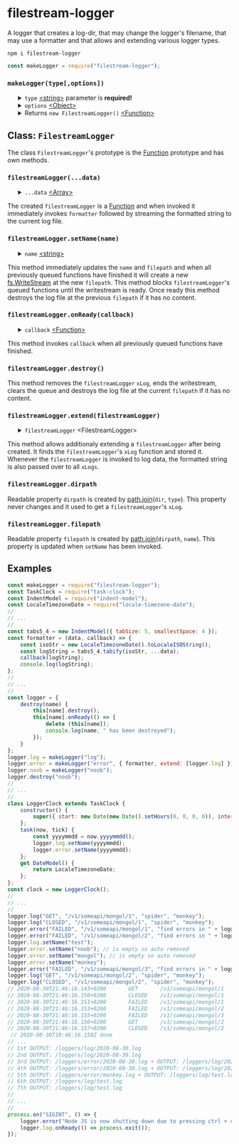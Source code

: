 # filestream-logger
A logger that creates a log-dir, that may change the logger's filename, that may use a formatter and that allows and extending various logger types.
<pre><code>npm i filestream-logger</code></pre>

```javascript
const makeLogger = require("filestream-logger");
```
<h3><code>makeLogger(type[,options])</code></h3>
<ul>
	<details>
		<summary>
			<code>type</code> <a href="https://developer.mozilla.org/en-US/docs/Web/JavaScript/Data_structures#String_type">&lt;string&gt;</a> parameter is <b>required!</b>
		</summary>
		The <code>type</code> parameter determines the name of the sub-directory in which the <code>filestreamLogger</code> creates log files. Additionally the <code>filestreamLogger</code>'s function is named after <code>type</code>. If the sub-directory did not exists it is created.
	</details>
	<details>
		<summary>
			<code>options</code> <a href="https://developer.mozilla.org/en-US/docs/Web/JavaScript/Reference/Global_Objects/Object">&lt;Object&gt;</a>
		</summary>
		<ul>
			<details>
				<summary>
					<code>dir</code> <a href="https://developer.mozilla.org/en-US/docs/Web/JavaScript/Data_structures#String_type">&lt;string&gt;</a> Default: <code>"loggers"</code>
				</summary>
				The <code>dir</code> option determines the name of the main-directory in which the <code>filestreamLogger</code> creates a sub-directory which in turn is where the log files are created. If the main-directory did not exists it is created.
			</details>
			<details>
				<summary>
					<code>name</code> <a href="https://developer.mozilla.org/en-US/docs/Web/JavaScript/Data_structures#String_type">&lt;string&gt;</a> Default: <code>new Date().toLocaleDateString()</code>
				</summary>
				The <code>name</code> option determines how the first log file is named. If the log file did not exists it is created.
			</details>
			<details>
				<summary>
					<code>formatter</code> <a href="https://developer.mozilla.org/en-US/docs/Web/JavaScript/Reference/Global_Objects/Function">&lt;Function&gt;</a> Default: <code>(data, callback) => callback(data.join(" "))</code>
				</summary>
				<ul>
					<details>
						<summary>
							<code>data</code> <a href="https://developer.mozilla.org/en-US/docs/Web/JavaScript/Reference/Global_Objects/Array">&lt;Array&gt;</a>
						</summary>
						If the <code>formatter</code> cannot format objects into a nicely formatted string, recommended is that the <code>data</code> should contain only <a href="https://developer.mozilla.org/en-US/docs/Web/JavaScript/Data_structures#primitive_values">&lt;primitive values&gt;</a>. This does not apply if a developer wrote a formatter that can format objects into formatted string such as console.log can. 
					</details>
					<details>
						<summary>
							<code>callback</code> <a href="https://developer.mozilla.org/en-US/docs/Web/JavaScript/Reference/Global_Objects/Function">&lt;Function&gt;</a> parameter is <b>required!</b>
						</summary>
						Invoke <code>callback</code> and pass over a fromatted-string so that it can be streamed to the log file.
					</details>
				</ul>
				The <code>formatter</code> is a function that must produce a fromatted-string from the items of the <code>data</code> <a href="https://developer.mozilla.org/en-US/docs/Web/JavaScript/Reference/Global_Objects/Array">&lt;Array&gt;</a>. When the <code>formatter</code> has finished to produce a fromatted-string, <code>callback</code> must be invoked and the fromatted-string must be passed as parameter.
			</details>
			<details>
				<summary>
					<code>extend</code> <a href="https://developer.mozilla.org/en-US/docs/Web/JavaScript/Reference/Global_Objects/Array">&lt;Array&gt;</a>
				</summary>
				The <code>extend</code> option must contain <code>filestreamLoggers</code>. The created <code>filestreamLogger</code> stores an <code>xLog</code> from every <code>filestreamLogger</code> out of <code>extend</code>. Whenever this <code>filestreamLogger</code> is invoked to log data, the formatted string is also passed over to all <code>xLogs</code>. Checkout the  examples to see how an error logger is extended with a((n) everything) logger. 
			</details>
		</ul>
	</details>
	<details>
		<summary>
			Returns <code>new FilestreamLogger()</code> <a href="https://developer.mozilla.org/en-US/docs/Web/JavaScript/Reference/Global_Objects/Function">&lt;Function&gt;</a>
		</summary>
		The <code>filestreamLogger</code> is a <a href="https://developer.mozilla.org/en-US/docs/Web/JavaScript/Reference/Global_Objects/Function">Function</a> and when invoked it immediately invokes <code>formatter</code> followed by streaming the formatted string to the current log file.
	</details>
</ul>
<h2>Class: <code>FilestreamLogger</code></h2>
The class <code>FilestreamLogger</code>'s prototype is the <a href="https://developer.mozilla.org/en-US/docs/Web/JavaScript/Reference/Global_Objects/Function">Function</a> prototype and has own methods. 
<h3><code>filestreamLogger(...data)</code></h3>
<ul>
	<details>
		<summary>
			<code>...data</code> <a href="https://developer.mozilla.org/en-US/docs/Web/JavaScript/Reference/Global_Objects/Array">&lt;Array&gt;</a>
		</summary>
		The <code>data</code> catches all parameters passed over into a single array, just like console.log(...data). The <code>data</code> is passed over as a whole array (and not spread out to avoid an unnecessary loop) to <code>formatter</code>.
	</details>
</ul>
The created <code>filestreamLogger</code> is a <a href="https://developer.mozilla.org/en-US/docs/Web/JavaScript/Reference/Global_Objects/Function">Function</a> and when invoked it immediately invokes <code>formatter</code> followed by streaming the formatted string to the current log file.
<h3><code>filestreamLogger.setName(name)</code></h3>
<ul>
	<details>
		<summary>
			<code>name</code> <a href="https://developer.mozilla.org/en-US/docs/Web/JavaScript/Data_structures#String_type">&lt;string&gt;</a>
		</summary>
		If <code>name</code> is set to the name it already had nothing will happen.
	</details>
</ul>
This method immediately updates the <code>name</code> and <code>filepath</code> and when all previously queued functions have finished it will create a new <a href="https://nodejs.org/dist/latest-v14.x/docs/api/fs.html#fs_fs_createwritestream_path_options">fs.WriteStream</a> at the new <code>filepath</code>. This method blocks <code>filestreamLogger</code>'s queued functions until the writestream is ready. Once ready this method destroys the log file at the previous <code>filepath</code> if it has no content.
<h3><code>filestreamLogger.onReady(callback)</code></h3>
<ul>
	<details>
		<summary>
			<code>callback</code> <a href="https://developer.mozilla.org/en-US/docs/Web/JavaScript/Reference/Global_Objects/Function">&lt;Function&gt;</a>
		</summary>
		If <code>callback</code> is not a function throws a TypeError.
	</details>
</ul>
This method invokes <code>callback</code> when all previously queued functions have finished.
<h3><code>filestreamLogger.destroy()</code></h3>
This method removes the <code>filestreamLogger</code> <code>xLog</code>, ends the writestream, clears the queue and destroys the log file at the current <code>filepath</code> if it has no content.
<h3><code>filestreamLogger.extend(filestreamLogger)</code></h3>
<ul>
	<details>
		<summary>
			<code>filestreamLogger</code> &lt;FilestreamLogger&gt;
		</summary>
		If <code>filestreamLogger</code> is not a <code>FilestreamLogger</code> throws a TypeError.
	</details>
</ul>
This method allows additionaly extending a <code>filestreamLogger</code> after being created. It finds the <code>filestreamLogger</code>'s <code>xLog</code> function and stored it. Whenever the <code>filestreamLogger</code> is invoked to log data, the formatted string is also passed over to all <code>xLogs</code>.
<h3><code>filestreamLogger.dirpath</code></h3>
Readable property <code>dirpath</code> is created by <a href="https://nodejs.org/dist/latest-v14.x/docs/api/path.html#path_path_join_paths">path.join</a>(<code>dir</code>, <code>type</code>). This property never changes and it used to get a <code>filestreamLogger</code>'s <code>xLog</code>.
<h3><code>filestreamLogger.filepath</code></h3>
Readable property <code>filepath</code> is created by <a href="https://nodejs.org/dist/latest-v14.x/docs/api/path.html#path_path_join_paths">path.join</a>(<code>dirpath</code>, <code>name</code>). This property is updated when <code>setName</code> has been invoked.
<h2>Examples</h2>

```javascript
const makeLogger = require("filestream-logger");
const TaskClock = require("task-clock");
const IndentModel = require("indent-model");
const LocaleTimezoneDate = require("locale-timezone-date");
//
// ...
//
const tabs5_4 = new IndentModel({ tabSize: 5, smallestSpace: 4 });
const formatter = (data, callback) => {
	const isoStr = new LocaleTimezoneDate().toLocaleISOString();
	const logString = tabs5_4.tabify(isoStr, ...data);
	callback(logString);
	console.log(logString);
};
//
// ...
//
const logger = {
	destroy(name) {
		this[name].destroy();
		this[name].onReady(() => {
			delete (this[name]);
			console.log(name, " has been destroyed");
		});
	}
};
logger.log = makeLogger("log");
logger.error = makeLogger("error", { formatter, extend: [logger.log] });
logger.noob = makeLogger("noob");
logger.destroy("noob");
//
// ...
//
class LoggerClock extends TaskClock {
	constructor() {
		super({ start: new Date(new Date().setHours(0, 0, 0, 0)), interval: { h: 24 } });
	};
	task(now, tick) {
		const yyyymmdd = now.yyyymmdd();
		logger.log.setName(yyyymmdd);
		logger.error.setName(yyyymmdd);
	};
	get DateModel() {
		return LocaleTimezoneDate;
	};
};
const clock = new LoggerClock();
//
// ...
//
logger.log("GET", "/v1/someapi/mongol/1", "spider", "monkey");
logger.log("CLOSED", "/v1/someapi/mongol/1", "spider", "monkey");
logger.error("FAILED", "/v1/someapi/mongol/1", "find errors in " + logger.error.filepath, "monkey!");
logger.error("FAILED", "/v1/someapi/mongol/2", "find errors in " + logger.error.filepath, "monkey!");
logger.log.setName("test");
logger.error.setName("noob"); // is empty so auto removed
logger.error.setName("mongol"); // is empty so auto removed
logger.error.setName("monkey");
logger.error("FAILED", "/v1/someapi/mongol/3", "find errors in " + logger.error.filepath, "monkey!");
logger.log("GET", "/v1/someapi/mongol/2", "spider", "monkey");
logger.log("CLOSED", "/v1/someapi/mongol/2", "spider", "monkey");
// 2020-08-30T21:46:16.143+0200       GET       /v1/someapi/mongol/1     spider    monkey
// 2020-08-30T21:46:16.150+0200       CLOSED    /v1/someapi/mongol/1     spider    monkey
// 2020-08-30T21:46:16.151+0200       FAILED    /v1/someapi/mongol/1     find errors in loggers\error\2020-08-30.log       monkey!
// 2020-08-30T21:46:16.153+0200       FAILED    /v1/someapi/mongol/2     find errors in loggers\error\2020-08-30.log       monkey!
// 2020-08-30T21:46:16.155+0200       FAILED    /v1/someapi/mongol/3     find errors in loggers\error\noob.log        monkey!
// 2020-08-30T21:46:16.156+0200       GET       /v1/someapi/mongol/2     spider    monkey
// 2020-08-30T21:46:16.157+0200       CLOSED    /v1/someapi/mongol/2     spider    monkey
 // 2020-08-30T19:46:16.158Z done
// ...
// 1st OUTPUT: /loggers/log/2020-08-30.log
// 2nd OUTPUT: /loggers/log/2020-08-30.log
// 3rd OUTPUT: /loggers/error/2020-08-30.log + OUTPUT: /loggers/log/2020-08-30.log
// 4th OUTPUT: /loggers/error/2020-08-30.log + OUTPUT: /loggers/log/2020-08-30.log
// 5th OUTPUT: /loggers/error/monkey.log + OUTPUT: /loggers/log/test.log
// 6th OUTPUT: /loggers/log/test.log
// 7th OUTPUT: /loggers/log/test.log
//
// ...
//
process.on("SIGINT", () => {
	logger.error("Node JS is now shutting down due to pressing ctrl + c");
	logger.log.onReady(() => process.exit());
});
```